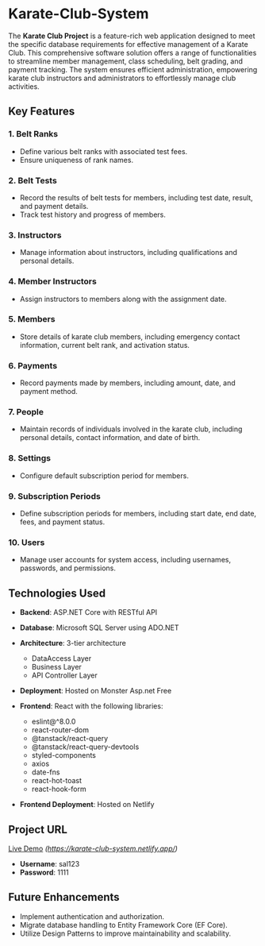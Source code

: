 # Karate-Club-System
 The **Karate Club Project** is a feature-rich web application designed to meet the specific database requirements for effective management of a Karate Club. This comprehensive software solution offers a range of functionalities to streamline member management, class scheduling, belt grading, and payment tracking. The system ensures efficient administration, empowering karate club instructors and administrators to effortlessly manage club activities.

## Key Features

### 1. Belt Ranks
* Define various belt ranks with associated test fees.
* Ensure uniqueness of rank names.
### 2. Belt Tests
* Record the results of belt tests for members, including test date, result, and payment details.
* Track test history and progress of members.
### 3. Instructors
* Manage information about instructors, including qualifications and personal details.
### 4. Member Instructors
* Assign instructors to members along with the assignment date.
### 5. Members
* Store details of karate club members, including emergency contact information, current belt rank, and activation status.
### 6. Payments
* Record payments made by members, including amount, date, and payment method.
### 7. People
* Maintain records of individuals involved in the karate club, including personal details, contact information, and date of birth.
### 8. Settings
* Configure default subscription period for members.
### 9. Subscription Periods
* Define subscription periods for members, including start date, end date, fees, and payment status.
### 10. Users
* Manage user accounts for system access, including usernames, passwords, and permissions.

## Technologies Used
* **Backend**: ASP.NET Core with RESTful API
* **Database**: Microsoft SQL Server using ADO.NET
* **Architecture**: 3-tier architecture
  - DataAccess Layer
  - Business Layer
  - API Controller Layer
* **Deployment**: Hosted on Monster Asp.net Free

* **Frontend**: React with the following libraries:
  - eslint@^8.0.0
  - react-router-dom
  - @tanstack/react-query
  - @tanstack/react-query-devtools
  - styled-components
  - axios
  - date-fns
  - react-hot-toast
  - react-hook-form
* **Frontend Deployment**: Hosted on Netlify

## Project URL
[Live Demo](#) *(https://karate-club-system.netlify.app/)*
- **Username**: sal123
- **Password**: 1111

## Future Enhancements
- Implement authentication and authorization.
- Migrate database handling to Entity Framework Core (EF Core).
- Utilize Design Patterns to improve maintainability and scalability.

